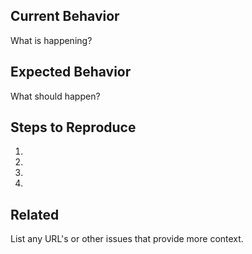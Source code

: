 ## Current Behavior

What is happening?

## Expected Behavior

What should happen?

## Steps to Reproduce

1.
2.
3.
4.

## Related

List any URL's or other issues that provide more context.
